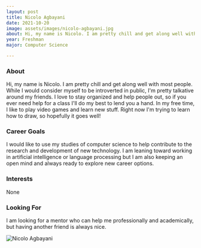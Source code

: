 ```yaml
---
layout: post
title: Nicolo Agbayani 
date: 2021-10-20
image: assets/images/nicolo-agbayani.jpg
about: Hi, my name is Nicolo. I am pretty chill and get along well with most people. While I would consider myself to be introverted in public, I'm pretty talkative around my friends. I love to stay organized and help people out, so if you ever need help for a class I'll do my best to lend you a hand. In my free time, I like to play video games and learn new stuff. Right now I'm trying to learn how to draw, so hopefully it goes well!
year: Freshman
major: Computer Science

---
```


### About

Hi, my name is Nicolo. I am pretty chill and get along well with most people. While I would consider myself to be introverted in public, I'm pretty talkative around my friends. I love to stay organized and help people out, so if you ever need help for a class I'll do my best to lend you a hand. In my free time, I like to play video games and learn new stuff. Right now I'm trying to learn how to draw, so hopefully it goes well!

### Career Goals

I would like to use my studies of computer science to help contribute to the research and development of new technology. I am leaning toward working in artificial intelligence or language processing but I am also keeping an open mind and always ready to explore new career options.

### Interests

None

### Looking For

I am looking for a mentor who can help me professionally and academically, but having another friend is always nice.

<div class="text-center my-5">
    <img src="{ https://sase-drexel.github.io/mentorship-2021/assets/images/nicolo-agbayani.jpg | absolute_url }" alt="Nicolo Agbayani" class="rounded post-img" />
</div>
